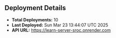 ## Deployment Details
- **Total Deployments:** 10
- **Last Deployed:** Sun Mar 23 13:44:07 UTC 2025
- **API URL:** https://learn-server-sroc.onrender.com
